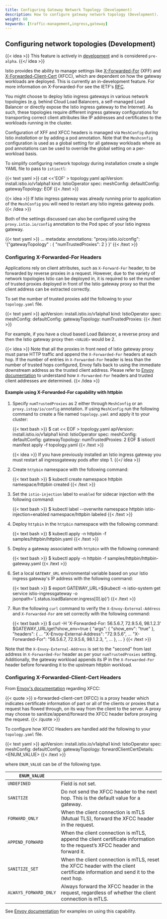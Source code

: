 ```yaml
---
title: Configuring Gateway Network Topology (Development)
description: How to configure gateway network topology (Development).
weight: 60
keywords: [traffic-management,ingress,gateway]
---
```


## Configuring network topologies (Development)

{{< idea >}}
This feature is actively in [development](https://github.com/istio/community/blob/master/FEATURE-LIFECYCLE.md) and is
considered `pre-alpha`.
{{</ idea >}}

Istio provides the ability to manage settings like [X-Forwarded-For](https://www.envoyproxy.io/docs/envoy/latest/configuration/http/http_conn_man/headers#x-forwarded-for) (XFF)
and [X-Forwarded-Client-Cert](https://www.envoyproxy.io/docs/envoy/latest/configuration/http/http_conn_man/headers#x-forwarded-client-cert)
(XFCC), which are dependent on how the gateway workloads are deployed. This is currently an in-development feature. For more
information on X-Forwarded-For see the IETF's [RFC](https://tools.ietf.org/html/rfc7239).

You might choose to deploy Istio ingress gateways in various network topologies
(e.g. behind Cloud Load Balancers, a self-managed Load Balancer or directly expose the
Istio ingress gateway to the Internet). As such, these topologies require different ingress gateway configurations for
transporting correct client attributes like IP addresses and certificates to the workloads running in the cluster.

Configuration of XFF and XFCC headers is managed via `MeshConfig` during Istio
*installation* or by adding a pod annotation. Note that the `Meshconfig` configuration is used as a global setting for all gateway workloads where as pod annotations can be used to override the global setting on a per-workload basis.

To simplify configuring network topology during installation create a single YAML file to pass to `istioctl`:

{{< text yaml >}}
cat <<'EOF' > topology.yaml
apiVersion: install.istio.io/v1alpha1
kind: IstioOperator
spec:
  meshConfig:
    defaultConfig:
      gatewayTopology:
EOF
{{< /text >}}

{{< idea >}}
If Istio ingress gateway was already running prior to application of the `MeshConfig` you will need
to restart any Istio ingress gateway pods.
{{< /idea >}}

Both of the settings discussed can also be configured using the `proxy.istio.io/config` annotation to the Pod spec
of your Istio ingress gateway.

{{< text yaml >}}
...
  metadata:
    annotations:
      "proxy.istio.io/config": '{"gatewayTopology" : { "numTrustedProxies": 2 } }'
{{< /text >}}

### Configuring X-Forwarded-For Headers

Applications rely on client attributes, such as `X-Forward-For` header,
to be forwarded by reverse proxies in a request. However, due to the variety of network
topologies Istio can be deployed in, it is required to set the number of trusted proxies deployed in front
of the Istio gateway proxy so that the client address can be extracted correctly.

To set the number of trusted proxies add the following to your `topology.yaml` file.

{{< text yaml >}}
apiVersion: install.istio.io/v1alpha1
kind: IstioOperator
spec:
  meshConfig:
    defaultConfig:
      gatewayTopology:
        numTrustedProxies: <VALUE>
{{< /text >}}

For example, if you have a cloud based Load Balancer, a reverse proxy and then the Istio gateway proxy
then `<VALUE>` would be 2.

{{< idea >}}
Note that all the proxies in front need of Istio gateway proxy must parse HTTP traffic and append the `X-Forwarded-For`
headers at each hop. If the number of entries in `X-Forwarded-For` header is less than the number of
trusted hops configured, Envoy falls back to using the immediate downstream address as the trusted
client address. Please refer to [Envoy documentation](https://www.envoyproxy.io/docs/envoy/latest/configuration/http/http_conn_man/headers#x-forwarded-for)
to understand how `X-Forwarded-For` headers and trusted client addresses are determined.
{{< /idea >}}

#### Example using X-Forwarded-For capability with httpbin

1. Specify `numTrustedProxies` as 2 either through `MeshConfig` or an `proxy.istop/io/config` annotation. If using `MeshConfig` run the following command to create a file named `topology.yaml` and apply it to your cluster:

    {{< text bash >}}
    $ cat << EOF > topology.yaml
      apiVersion: install.istio.io/v1alpha1
      kind: IstioOperator
      spec:
        meshConfig:
          defaultConfig:
            gatewayTopology:
              numTrustedProxies: 2
      EOF
    $ istioctl manifest apply -f topology.yaml
    {{< /text >}}

    {{< idea >}}
    If you have previously installed an Istio ingress gateway you must restart all ingressgateway pods after step 1.
    {{</ idea >}}

1. Create `httpbin` namespace with the following command:

    {{< text bash >}}
    $ kubectl create namespace httpbin
    namespace/httpbin created
    {{< /text >}}

1. Set the `istio-injection` label to `enabled` for sidecar injection with the following command:

    {{< text bash >}}
    $ kubectl label --overwrite namespace httpbin istio-injection=enabled
    namespace/httpbin labeled
    {{< /text >}}

1. Deploy `httpbin` in the `httpbin` namespace with the following command:

    {{< text bash >}}
    $ kubectl apply -n httpbin -f samples/httpbin/httpbin.yaml
    {{< /text >}}

1. Deploy a gateway associated with `httpbin` with the following command:

    {{< text bash >}}
    $ kubectl apply -n httpbin -f samples/httpbin/httpbin-gateway.yaml
    {{< /text >}}

1. Set a local `GATEWAY_URL` environmental variable based on your Istio ingress gateway's IP address with the following command:

    {{< text bash >}}
    $ export GATEWAY_URL=$(kubectl -n istio-system get service istio-ingressgateway -o jsonpath='{.status.loadBalancer.ingress[0].ip}')
    {{< /text >}}

1. Run the following `curl` command to verify the `X-Envoy-External-Address` and `X-Forwarded-For` are set correctly with the following command:

    {{< text bash >}}
    $ curl -H 'X-Forwarded-For: 56.5.6.7, 72.9.5.6, 98.1.2.3' $GATEWAY_URL/get?show_env=true
    {
      "args": {
        "show_env": "true"
      },
      "headers": {
        ...
        "X-Envoy-External-Address": "72.9.5.6",
        ...
        "X-Forwarded-For": "56.5.6.7, 72.9.5.6, 98.1.2.3, <YOUR GATEWAY IP>",
        ...
      },
      ...
    }
    {{< /text >}}

Note that the `X-Envoy-External-Address` is set to the "second" from last address in `X-Forwarded-For` header
as per your `numTrustedProxies` setting. Additionally, the gateway workload appends its IP in the
`X-Forwarded-For` header before forwarding it to the upstream httpbin workload.

### Configuring X-Forwarded-Client-Cert Headers

From [Envoy's documentation](https://www.envoyproxy.io/docs/envoy/latest/configuration/http/http_conn_man/headers#x-forwarded-client-cert)
regarding XFCC:

{{< quote >}}
x-forwarded-client-cert (XFCC) is a proxy header which indicates certificate information of part or all of the clients
or proxies that a request has flowed through, on its way from the client to the server. A proxy may choose to
sanitize/append/forward the XFCC header before proxying the request.
{{< /quote >}}

To configure how XFCC Headers are handled add the following to your `topology.yaml` file.

{{< text yaml >}}
apiVersion: install.istio.io/v1alpha1
kind: IstioOperator
spec:
  meshConfig:
    defaultConfig:
      gatewayTopology:
        forwardClientCertDetails: <ENUM_VALUE>
{{< /text >}}

where `ENUM_VALUE` can be of the following type.

| `ENUM_VALUE`          |                                                                                                                                |
|-----------------------|--------------------------------------------------------------------------------------------------------------------------------|
| `UNDEFINED`           | Field is not set.                                                                                                              |
| `SANITIZE`            | Do not send the XFCC header to the next hop. This is the default value for a gateway.                                          |
| `FORWARD_ONLY`        | When the client connection is mTLS (Mutual TLS), forward the XFCC header in the request.                                       |
| `APPEND_FORWARD`      | When the client connection is mTLS, append the client certificate information to the request’s XFCC header and forward it.     |
| `SANITIZE_SET`        | When the client connection is mTLS, reset the XFCC header with the client certificate information and send it to the next hop. |
| `ALWAYS_FORWARD_ONLY` | Always forward the XFCC header in the request, regardless of whether the client connection is mTLS.                            |

See [Envoy documentation](https://www.envoyproxy.io/docs/envoy/latest/configuration/http/http_conn_man/headers#x-forwarded-client-cert)
for examples on using this capability.
